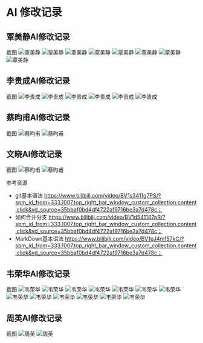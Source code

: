 #  AI 修改记录
## 覃美静AI修改记录
截图
![覃美静](ai_usage_screenshots/2205302010340_1.png) 
![覃美静](ai_usage_screenshots/2205302010340_2.png)
![覃美静](ai_usage_screenshots/2205302010340_3.png)
![覃美静](ai_usage_screenshots/2205302010340_4.png)
![覃美静](ai_usage_screenshots/2205302010340_5.png)
![覃美静](ai_usage_screenshots/2205302010340_6.png)
![覃美静](ai_usage_screenshots/2205302010340_7.png)
![覃美静](ai_usage_screenshots/2205302010340_8.png)



## 李贵成AI修改记录
截图
![李贵成](ai_usage_screenshots/2205308060352_1.png) 
![李贵成](ai_usage_screenshots/2205308060352_2.png) 
![李贵成](ai_usage_screenshots/2205308060352_3.png) 
![李贵成](ai_usage_screenshots/2205308060352_4.png) 
![李贵成](ai_usage_screenshots/2205308060352_5.png) 
![李贵成](ai_usage_screenshots/2205308060352_6.png) 



## 蔡昀甫AI修改记录
截图
![蔡昀甫](ai_usage_screenshots/2205302020304_1.png)
![蔡昀甫](ai_usage_screenshots/2205302020304_2.png)


## 文晓AI修改记录
截图
![蔡昀甫](ai_usage_screenshots/2205308060332_1.png)
![蔡昀甫](ai_usage_screenshots/2205308060332_2.png)

参考资源
* git基本语法
https://www.bilibili.com/video/BV1s3411g7PS/?spm_id_from=333.1007.top_right_bar_window_custom_collection.content.click&vd_source=35bbaf0bd4df4722af9716be3a7d478c；
* 如何合并分支
https://www.bilibili.com/video/BV1d541147pR/?spm_id_from=333.1007.top_right_bar_window_custom_collection.content.click&vd_source=35bbaf0bd4df4722af9716be3a7d478c；
* MarkDown基本语法
https://www.bilibili.com/video/BV1eJ4m157kC/?spm_id_from=333.1007.top_right_bar_window_custom_collection.content.click&vd_source=35bbaf0bd4df4722af9716be3a7d478c；

## 韦荣华AI修改记录
截图
![韦荣华](ai_usage_screenshots/2205308060316_1.png) 
![韦荣华](ai_usage_screenshots/2205308060316_2.png) 
![韦荣华](ai_usage_screenshots/2205308060316_3.png) 
![韦荣华](ai_usage_screenshots/2205308060316_4.png) 
![韦荣华](ai_usage_screenshots/2205308060316_5.png) 
![韦荣华](ai_usage_screenshots/2205308060316_6.png) 
![韦荣华](ai_usage_screenshots/2205308060316_7.png) 
![韦荣华](ai_usage_screenshots/2205308060316_8.png) 
![韦荣华](ai_usage_screenshots/2205308060316_9.png) 
![韦荣华](ai_usage_screenshots/2205308060316_10.png) 
![韦荣华](ai_usage_screenshots/2205308060316_11.png) 
![韦荣华](ai_usage_screenshots/2205308060316_12.png) 
![韦荣华](ai_usage_screenshots/2205308060316_13.png)


## 周英AI修改记录
截图
![周英](ai_usage_screenshots/2205302020315_1.png)
![周英](ai_usage_screenshots/2205302020315_2.png)
